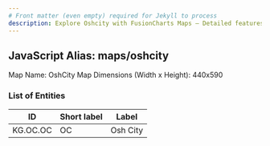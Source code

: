 ```yaml
---
# Front matter (even empty) required for Jekyll to process
description: Explore Oshcity with FusionCharts Maps – Detailed features for seamless integration. Try now & enhance your data visualization today! 
---
```


## JavaScript Alias: maps/oshcity

Map Name: OshCity Map
Dimensions (Width x Height): 440x590

### List of Entities

ID | Short label | Label
---|---|---|
KG.OC.OC|OC|Osh City